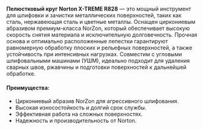 **Пелюстковый круг Norton X-TREME R828** — это мощный инструмент для шлифовки и зачистки металлических поверхностей, таких как сталь, нержавеющая сталь и цветные металлы. Оснащен циркониевым абразивом премиум-класса NorZon, который обеспечивает высокую скорость снятия материала и исключительную долговечность. Прочная основа и оптимально расположенные лепестки гарантируют равномерную обработку плоских и рельефных поверхностей, а также устойчивость при интенсивных нагрузках. Совместим с угловыми шлифовальными машинами (УШМ), идеально подходит для удаления сварных швов, ржавчины и подготовки поверхностей к дальнейшей обработке.

#### Преимущества:

- Циркониевый абразив NorZon для агрессивного шлифования.
- Высокая износостойкость и долгий срок службы.
- Эффективная работа на сложных поверхностях.
- Надежность и производительность от Norton.

